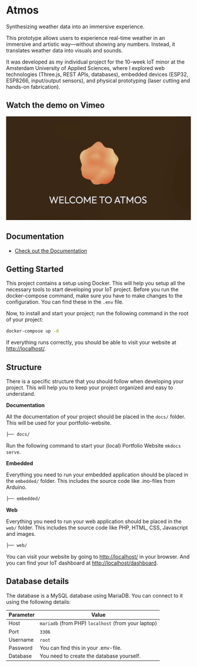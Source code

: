 # Atmos

Synthesizing weather data into an immersive experience.

This prototype allows users to experience real-time weather in an immersive and artistic way—without showing any numbers. Instead, it translates weather data into visuals and sounds.

It was developed as my individual project for the 10-week IoT minor at the Amsterdam University of Applied Sciences, where I explored web technologies (Three.js, REST APIs, databases), embedded devices (ESP32, ESP8266, input/output sensors), and physical prototyping (laser cutting and hands-on fabrication).

## Watch the demo on Vimeo

[![Watch the demo on Vimeo](./docs/assets/thumbnail.png)](https://vimeo.com/1075087574/c456319044)

## Documentation

- [Check out the Documentation](https://atmos.yanis.io)

## Getting Started

This project contains a setup using Docker. This will help you setup all the necessary tools to start developing your IoT project.
Before you run the docker-compose command, make sure you have to make changes to the configuration. You can find these in
the `.env` file.

Now, to install and start your project; run the following command in the root of your project:

```bash
docker-compose up -d
```

If everything runs correctly, you should be able to visit your website at [http://localhost/](http://localhost/).

## Structure

There is a specific structure that you should follow when developing your project. This will help you to keep your project organized and easy to understand.

**Documentation**

All the documentation of your project should be placed in the `docs/` folder. This will be used for your portfolio-website.

```bash
├── docs/
```

Run the following command to start your (local) Portfolio Website `mkdocs serve`.

**Embedded**

Everything you need to run your embedded application should be placed in the `embedded/` folder. This includes the source code like .ino-files from Arduino.

```bash
├── embedded/
```

**Web**

Everything you need to run your web application should be placed in the `web/` folder. This includes the source code like PHP, HTML, CSS, Javascript and images.

```bash
├── web/
```

You can visit your website by going to [http://localhost/](http://localhost/) in your browser. And you can find your IoT dashboard at [http://localhost/dashboard](http://localhost/dashboard).

## Database details

The database is a MySQL database using MariaDB. You can connect to it using the following details:

| Parameter | Value                                               |
| --------- | --------------------------------------------------- |
| Host      | `mariadb` (from PHP) `localhost` (from your laptop) |
| Port      | `3306`                                              |
| Username  | `root`                                              |
| Password  | You can find this in your .env-file.                |
| Database  | You need to create the database yourself.           |
